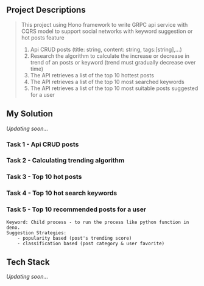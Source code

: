 ## Project Descriptions

> This project using Hono framework to write GRPC api service with CQRS model to support social networks with keyword suggestion or hot posts feature
>
> 1. Api CRUD posts (title: string, content: string, tags:[string],...)
> 2. Research the algorithm to calculate the increase or decrease in trend of an posts or keyword (trend must gradually decrease over time)
> 3. The API retrieves a list of the top 10 hottest posts
> 4. The API retrieves a list of the top 10 most searched keywords
> 5. The API retrieves a list of the top 10 most suitable posts suggested for a user

## My Solution

_Updating soon..._

### Task 1 - Api CRUD posts

### Task 2 - Calculating trending algorithm

### Task 3 - Top 10 hot posts

### Task 4 - Top 10 hot search keywords

### Task 5 - Top 10 recommended posts for a user

    Keyword: Child process - to run the process like python function in deno.
    Suggestion Strategies:
        - popularity based (post's trending score) 
        - classification based (post category & user favorite)

## Tech Stack

_Updating soon..._

